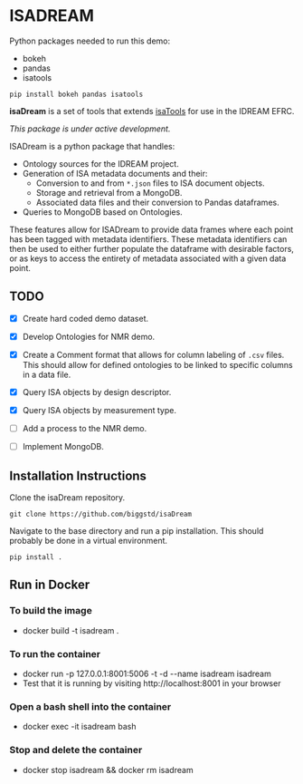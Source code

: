 # ISADREAM


Python packages needed to run this demo:

+ bokeh
+ pandas
+ isatools

`pip install bokeh pandas isatools`


**isaDream** is a set of tools that extends [isaTools](https://github.com/ISA-tools/isa-api)
for use in the IDREAM EFRC.

_This package is under active development._

ISADream is a python package that handles:
* Ontology sources for the IDREAM project.
* Generation of ISA metadata documents and their:
	* Conversion to and from `*.json` files to ISA document objects.
	* Storage and retrieval from a MongoDB.
	* Associated data files and their conversion to Pandas dataframes.
* Queries to MongoDB based on Ontologies.

These features allow for ISADream to provide data frames where each point
has been tagged with metadata identifiers. These metadata identifiers can
then be used to either further populate the dataframe with desirable factors,
or as keys to access the entirety of metadata associated with a given
data point.


## TODO

- [x] Create hard coded demo dataset.
- [x] Develop Ontologies for NMR demo.
- [x] Create a Comment format that allows for column labeling of `.csv` files.
	  This should allow for defined ontologies to be linked to specific columns
	  in a data file.
- [x] Query ISA objects by design descriptor.
- [x] Query ISA objects by measurement type.
- [ ] Add a process to the NMR demo.
- [ ] Implement MongoDB.


## Installation Instructions

Clone the isaDream repository.
```
git clone https://github.com/biggstd/isaDream
```

Navigate to the base directory and run a pip installation.
This should probably be done in a virtual environment.
```
pip install .
```

## Run in Docker
### To build the image
- docker build -t isadream .

### To run the container
- docker run -p 127.0.0.1:8001:5006 -t -d --name isadream isadream
- Test that it is running by visiting http://localhost:8001 in your browser

### Open a bash shell into the container
- docker exec -it isadream bash

### Stop and delete the container
- docker stop isadream && docker rm isadream


